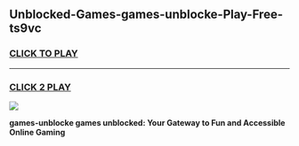 
## Unblocked-Games-games-unblocke-Play-Free-ts9vc
<h3>
<a href="https://premium76.site?title=games-unblocke&ref=09A">CLICK TO PLAY</a></h3>
<hr>

<h3>
<a href="https://premium76.site?title=games-unblocke&ref=09A">CLICK 2 PLAY</a>
  
</h3>

<a href="https://premium76.site?title=games-unblocke&ref=09A"><img src="https://clearcache.store/games.png"></a>


**games-unblocke games unblocked: Your Gateway to Fun and Accessible Online Gaming**
